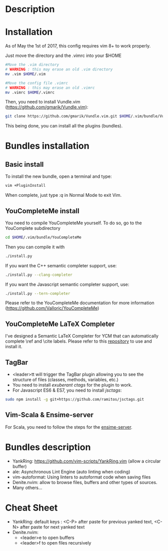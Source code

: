# Description

# Installation

As of May the 1st of 2017, this config requires vim 8+ to work properly.

Just move the directory and the .vimrc into your $HOME

```bash
#Move the .vim directory
# WARNING : this may erase an old .vim directory
mv .vim $HOME/.vim

#Move the config file .vimrc
# WARNING : this may erase an old .vimrc 
mv .vimrc $HOME/.vimrc
```

Then, you need to install Vundle.vim (https://github.com/gmarik/Vundle.vim):

```bash
git clone https://github.com/gmarik/Vundle.vim.git $HOME/.vim/bundle/Vundle.vim
```

This being done, you can install all the plugins (bundles).

# Bundles installation

## Basic install

To install the new bundle, open a terminal and type:

```bash
vim +PluginInstall
```

When complete, just type *:q* in Normal Mode to exit Vim.

## YouCompleteMe install

You need to compile YouCompleteMe yourself. To do so, go to the YouComplete subdirectory

```bash
cd $HOME/.vim/bundle/YouCompleteMe
```

Then you can compile it with

```bash
./install.py
```

If you want the C++ semantic completer support, use:

```bash
./install.py --clang-completer
```

If you want the Javascript semantic completer support, use:
```bash
./install.py --tern-completer
```

Please refer to the YouCompleteMe documentation for more information (https://github.com/Valloric/YouCompleteMe)


## YouCompleteMe LaTeX Completer

I've designed a Semantic LaTeX Completer for YCM that can automatically complete
\ref and \cite labels. Please refer to this [repository](https://github.com/Cocophotos/vim-ycm-latex-semantic-completer)
to use and install it.

## TagBar

- \<leader\>tt will trigger the TagBar plugin allowing you to see the structure of files (classes, methods, variables, etc.)
- You need to install *exuberant ctags* for the plugin to work.
- For Javascript ES6 & ES7, you need to install *jsctags*:
```bash
sudo npm install -g git+https://github.com/ramitos/jsctags.git
```

## Vim-Scala & Ensime-server

For Scala, you need to follow the steps for the [ensime-server](http://ensime.github.io/editors/vim/install).

# Bundles description

- YankRing: https://github.com/vim-scripts/YankRing.vim (allow a circular buffer)
- ale: Asynchronous Lint Engine (auto linting when coding)
- vim-autoformat: Using linters to autoformat code when saving files
- Denite.nvim: allow to browse files, buffers and other types of sources.
- Many others...

# Cheat Sheet 

- YankRing: default keys : \<C-P\> after paste for previous yanked text, \<C-N\> after paste for next yanked text
- Denite.nvim: 
    * \<leader\>e to open buffers
    * \<leader\>f to open files recursively
